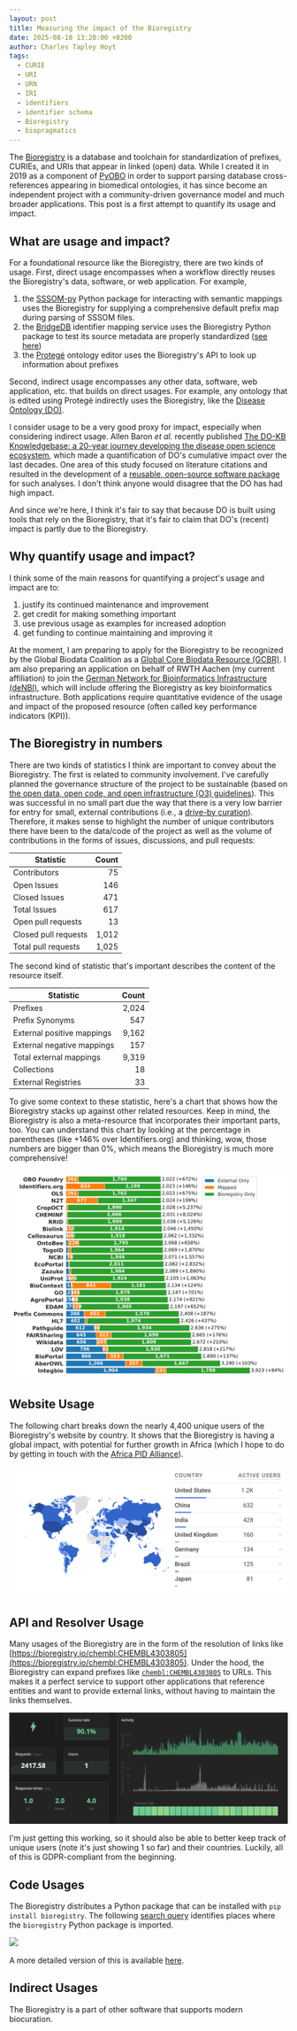 ```yaml
---
layout: post
title: Measuring the impact of the Bioregistry
date: 2025-08-18 13:20:00 +0200
author: Charles Tapley Hoyt
tags:
  - CURIE
  - URI
  - URN
  - IRI
  - identifiers
  - identifier schema
  - Bioregistry
  - biopragmatics
---
```


The [Bioregistry](https://bioregistry.io) is a database and toolchain for
standardization of prefixes, CURIEs, and URIs that appear in linked (open) data.
While I created it in 2019 as a component of
[PyOBO](https://github.com/biopragmatics/pyobo) in order to support parsing
database cross-references appearing in biomedical ontologies, it has since
become an independent project with a community-driven governance model and much
broader applications. This post is a first attempt to quantify its usage and
impact.

## What are usage and impact?

For a foundational resource like the Bioregistry, there are two kinds of usage.
First, direct usage encompasses when a workflow directly reuses the
Bioregistry's data, software, or web application. For example,

1. the [SSSOM-py](https://github.com/mapping-commons/sssom-py) Python package
   for interacting with semantic mappings uses the Bioregistry for supplying a
   comprehensive default prefix map during parsing of SSSOM files.
2. the [BridgeDB](https://www.bridgedb.org/) identifier mapping service uses the
   Bioregistry Python package to test its source metadata are properly
   standardized
   ([see here](https://github.com/bridgedb/datasources/blob/a238b40b915c7f7a69052afecfdc59ad26211b41/scripts/align_bioregistry.py#L6))
3. the [Protegé](https://github.com/protegeproject/protege/) ontology editor
   uses the Bioregistry's API to look up information about prefixes

Second, indirect usage encompasses any other data, software, web application,
etc. that builds on direct usages. For example, any ontology that is edited
using Protegé indirectly uses the Bioregistry, like the
[Disease Ontology (DO)](https://github.com/DiseaseOntology/HumanDiseaseOntology).

I consider usage to be a very good proxy for impact, especially when considering
indirect usage. Allen Baron _et al._ recently published
[The DO-KB Knowledgebase: a 20-year journey developing the disease open science ecosystem](https://doi.org/10.1093/nar/gkad1051),
which made a quantification of DO's cumulative impact over the last decades. One
area of this study focused on literature citations and resulted in the
development of a
[reusable, open-source software package](https://github.com/DiseaseOntology/DO.utils)
for such analyses. I don't think anyone would disagree that the DO has had high
impact.

And since we're here, I think it's fair to say that because DO is built using
tools that rely on the Bioregistry, that it's fair to claim that DO's (recent)
impact is partly due to the Bioregistry.

## Why quantify usage and impact?

I think some of the main reasons for quantifying a project's usage and impact
are to:

1. justify its continued maintenance and improvement
2. get credit for making something important
3. use previous usage as examples for increased adoption
4. get funding to continue maintaining and improving it

At the moment, I am preparing to apply for the Bioregistry to be recognized by
the Global Biodata Coalition as a
[Global Core Biodata Resource (GCBR)](https://globalbiodata.org/what-we-do/global-core-biodata-resources/).
I am also preparing an application on behalf of RWTH Aachen (my current
affiliation) to join the
[German Network for Bioinformatics Infrastructure (deNBI)](https://www.denbi.de),
which will include offering the Bioregistry as key bioinformatics
infrastructure. Both applications require quantitative evidence of the usage and
impact of the proposed resource (often called key performance indicators (KPI)).

## The Bioregistry in numbers

There are two kinds of statistics I think are important to convey about the
Bioregistry. The first is related to community involvement. I've carefully
planned the governance structure of the project to be sustainable (based on
[the open data, open code, and open infrastructure (O3) guidelines](https://doi.org/10.1038/s41597-024-03406-w)).
This was successful in no small part due the way that there is a very low
barrier for entry for small, external contributions (i.e., a
[drive-by curation](https://doi.org/10.32388/KBX9VO)). Therefore, it makes sense
to highlight the number of unique contributors there have been to the data/code
of the project as well as the volume of contributions in the forms of issues,
discussions, and pull requests:

| Statistic            | Count |
| -------------------- | ----: |
| Contributors         |    75 |
| Open Issues          |   146 |
| Closed Issues        |   471 |
| Total Issues         |   617 |
| Open pull requests   |    13 |
| Closed pull requests | 1,012 |
| Total pull requests  | 1,025 |

The second kind of statistic that's important describes the content of the
resource itself.

| Statistic                  | Count |
| -------------------------- | ----: |
| Prefixes                   | 2,024 |
| Prefix Synonyms            |   547 |
| External positive mappings | 9,162 |
| External negative mappings |   157 |
| Total external mappings    | 9,319 |
| Collections                |    18 |
| External Registries        |    33 |

To give some context to these statistic, here's a chart that shows how the
Bioregistry stacks up against other related resources. Keep in mind, the
Bioregistry is also a meta-resource that incorporates their important parts,
too. You can understand this chart by looking at the percentage in parentheses
(like +146% over Identifiers.org) and thinking, wow, those numbers are bigger
than 0%, which means the Bioregistry is much more comprehensive!

![](https://raw.githubusercontent.com/biopragmatics/bioregistry/main/docs/img/bioregistry_coverage_bar.svg)

## Website Usage

The following chart breaks down the nearly 4,400 unique users of the
Bioregistry's website by country. It shows that the Bioregistry is having a
global impact, with potential for further growth in Africa (which I hope to do
by getting in touch with the
[Africa PID Alliance](http://www.africapidalliance.org)).

![](/img/bioregistry-ui-august-2025.png)

## API and Resolver Usage

Many usages of the Bioregistry are in the form of the resolution of links like
[https://bioregistry.io/chembl:CHEMBL4303805](https://bioregistry.io/chembl:CHEMBL4303805).
Under the hood, the Bioregistry can expand prefixes like
[`chembl:CHEMBL4303805`](https://bioregistry.io/chembl:CHEMBL4303805) to URLs.
This makes it a perfect service to support other applications that reference
entities and want to provide external links, without having to maintain the
links themselves.

![](/img/bioregistry-api-august-2025.png)

I'm just getting this working, so it should also be able to better keep track of
unique users (note it's just showing 1 so far) and their countries. Luckily, all
of this is GDPR-compliant from the beginning.

## Code Usages

The Bioregistry distributes a Python package that can be installed with
`pip install bioregistry`. The following
[search query](https://github.com/search?q=%22import%20bioregistry%22%20OR%20%22from%20bioregistry%20import%22%20-user%3Acthoyt%20-user%3Asorgerlab%20-user%3Abiopragmatics%20-is%3Afork%20-user%3Apyobo%20-user%3Apybel%20-user%3Agyorilab&type=code)
identifies places where the `bioregistry` Python package is imported.

<a href="https://docs.google.com/drawings/d/1TqjUc2lxgBaAKhOknYL2erxiqcswevVkhf3mu-7jNtE/edit?usp=sharing">
<img src="https://docs.google.com/drawings/d/e/2PACX-1vQmRTV8DxPfj0UL0i1dgkiFTgnhvI3mRQxt-sekL5tWCc8d4DLthv-48oBxXRisCdGUluovp4CXcEgN/pub?w=1440&amp;h=1080" />
</a>

A more detailed version of this is available
[here](https://biopragmatics.github.io/bioregistry/usages).

## Indirect Usages

The Bioregistry is a part of other software that supports modern biocuration.
